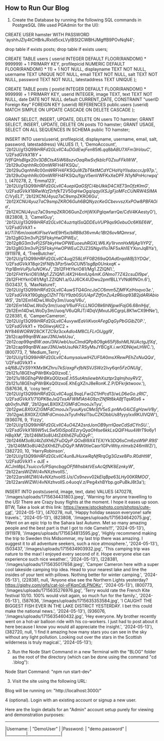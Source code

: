 How to Run Our Blog
-------------------

1. Create the Database by running the following SQL commands in PostgreSQL (We used PGAdmin for the UI):

CREATE USER hamster WITH PASSWORD 'ayshhJZIy4tCHBrkJRxld5cxLVyIBSt2CWBHJMgffB9POvNqN4';

drop table if exists posts;
drop table if exists users;

CREATE TABLE users (
    userid INTEGER DEFAULT FLOOR(RANDOM() * 999999) + 1 PRIMARY KEY,
    profilepicid NUMERIC DEFAULT FLOOR(RANDOM() * 11) + 1 NOT NULL,
    displayname TEXT NOT NULL,
    username TEXT UNIQUE NOT NULL,
    email TEXT NOT NULL,
    salt TEXT NOT NULL,
    password TEXT NOT NULL,
    latestaddress TEXT UNIQUE
);

CREATE TABLE posts (
    postid INTEGER DEFAULT FLOOR(RANDOM() * 999999) + 1 PRIMARY KEY,
    userid INTEGER,
    image TEXT,
    text TEXT NOT NULL,
    date DATE NOT NULL default CURRENT_DATE,
    CONSTRAINT "userID Foreign Key" FOREIGN KEY (userid)
    REFERENCES public.users (userid) MATCH SIMPLE
    ON UPDATE CASCADE
    ON DELETE CASCADE
);

GRANT SELECT, INSERT, UPDATE, DELETE ON users TO hamster;
GRANT SELECT, INSERT, UPDATE, DELETE ON posts TO hamster;
GRANT USAGE, SELECT ON ALL SEQUENCES IN SCHEMA public TO hamster;

INSERT INTO users(userid, profilepicid, displayname, username, email, salt, password, latestaddress) VALUES
	(1, 1, 'DemoAccount', '$2b$12$U/g13Q99iHRFd2GLvllC4uDGdEwjFen85t6.qq8bABU7XFm3hVauC', 'U2FsdGVkX18Y+lVfFQHsBlgx20v3DBCtsA5W68szvOaqRwSvfkbIcF0ZsuFFklWW', '$2b$12$9uOqnhhRc00mWRFH4FKSQu', '$2b$12$9uOqnhhRc00mWRFH4FKSQuWZbT6ktMCdYCHaYqYlIsdaccrJp97p.', '$2b$12$9uOqnhhRc00mWRFH4FKSQu/fgyV5enVWFKxXeDPF.N1yNPnHcrwpq'),
	(470278, 2, 'Emma123', '$2b$12$U/g13Q99iHRFd2GLvllC4ueplQaGSfC/4bUlkkD4CXE73nOfzKlmG', 'U2FsdGVkX18RwWzf2rhfkT2V50qHwOgq/qqyIXSJgFjoMFcCUNRW4SIMAC/VyELT', '$2b$12$XCNU4yuz7aC9smpZKRO6Gu', '$2b$12$XCNU4yuz7aC9smpZKRO6Guh6BQNyzcKeGCbevvszXxPOw8PBFAOia', '$2b$12$XCNU4yuz7aC9smpZKRO6GunZcHjWXiPglqwfarrQe/CdV4KAestyO'),
	(823808, 3, 'CamelGuy', '$2b$12$U/g13Q99iHRFd2GLvllC4uzrtqlSsQDDEuVUP9qs9GebuOc6K6E6W', 'U2FsdGVkX1+kUTi7i6m/oaiaKiIFlseVwtE9H5x/bRB8d36vmAc1Bt26ovMQmrsa', '$2b$12$g8G3m3vPj2SFbkyHwOPWEu', '$2b$12$g8G3m3vPj2SFbkyHwOPWEuoeuhRGXLW6.Ky1lrvnnHxMljAp1lYP2', '$2b$12$g8G3m3vPj2SFbkyHwOPWEuCZUZ3SNgvIl1o7AF5xAh1EYXonJqBYa'),
	(911978, 4, 'TreeButcher', '$2b$12$U/g13Q99iHRFd2GLvllC4uqj258LtFF0B269aQ0Ad0rqaWBj3YDQe', 'U2FsdGVkX18qir2tFNlfs3Pzr5iw0CUN51sgBp0UnkxqK+Yrp1BmVuPju1uNOKvJ', '$2b$12$FHtYkriO81/Mg1.ZZIQN1.', '$2b$12$FHtYkriO81/Mg1.ZZIQN1.i4K2H4mIUq4mK.GNmoT7Z42csuDI9pe', '$2b$12$FHtYkriO81/Mg1.ZZIQN1.a/0JJ6CK4UDwu2pmfBLLYVNd6fNOn.6'),
	(503437, 5, 'MaxNature1', '$2b$12$U/g13Q99iHRFd2GLvllC4uwSTQ4GncJaCC6mm5ZjMFKzlHoqvo3e.', 'U2FsdGVkX190gbjgClZhTT6/Y9zb0SUU4pFZtf0nZu4zR6iop93B2jdARlAbioWS', '$2b$12$Em14DwLWoDy3m//uoq/V6u', '$2b$12$Em14DwLWoDy3m//uoq/V6ulFFcLLNGO8k6hWjpwIFajG6.68nlHjq', '$2b$12$Em14DwLWoDy3m//uoq/V6uQRJT/4DqVjMxutJ6CgrpL8K1wCX9HNe'),
	(228381, 6, 'CamperCameron', '$2b$12$U/g13Q99iHRFd2GLvllC4uvywlEaViiKvorAFegDqGyPbGGibZ0P.', 'U2FsdGVkX1+YbGIiwvjAlC2+NY846WORW28CKTZC9z3cxAdlo4M8CLFLrOlJggl9', '$2b$12$cap99qnBW.aarJ3NUwbUsu', '$2b$12$cap99qnBW.aarJ3NUwbUsuCImdQPp8O9gk65Pj8shMLNUActgJfXq', '$2b$12$cap99qnBW.aarJ3NUwbUsuNk7.RSyMsJYBCgX.i.wrXDNkjwLHWC.'),
	(800773, 7, 'Medium_Terry', '$2b$12$U/g13Q99iHRFd2GLvllC4umysaiuwlHZUF0A0msXRewPEhZsNuQQa', 'U2FsdGVkX1+s4f6BJZVS9YKMx9KZhru7kS/axgFvfbNSVJSWz2Ivy6qn5FzONUlg', '$2b$12$1u18GEhqPWrBKsQ0lzxoE.', '$2b$12$1u18GEhqPWrBKsQ0lzxoE.h55utAtsliewbhXsztpr2qlmjhoyRV2', '$2b$12$1u18GEhqPWrBKsQ0lzxoE.KhEgXZnJ8eRonK.Z.P/DFkrjktwoov.'),
	(587636, 8, 'cosy tent', '$2b$12$U/g13Q99iHRFd2GLvllC4ugL9sqLFwi2C1HPcd13/wLD6eGo.zRlC', 'U2FsdGVkX1/710PK8eJxQTxsAFWM1Ati4G9zrZNfRt8kABfTqsR0s6+qb0vfnJNB', '$2b$12$gwLBX0XZ/GMFdCmooJxTyu', '$2b$12$gwLBX0XZ/GMFdCmooJxTyuuKysCMeSfV5eS.pnMvG4iCEgHzwiV8y', '$2b$12$gwLBX0XZ/GMFdCmooJxTyufnNsITbuCZKDbbUs8fyyyIxxRKUIVQW'),
	(936076, 9, 'Fizzy', '$2b$12$U/g13Q99iHRFd2GLvllC4uO4ZA2srdJonOB9yrrlQaeCdSdCYnSU.', 'U2FsdGVkX189W5vLSw5l0iSpoEEzryQyaOHlse6kkLsQQlFHuu4WrT9o6y1HBqXM', '$2b$12$46M3o8U4tZdXh6ZFuDQyP.', '$2b$12$46M3o8U4tZdXh6ZFuDQyP.QOxBi9X4TEX/Yk3DQ6sCm6zsW9P.R9S', '$2b$12$46M3o8U4tZdXh6ZFuDQyP.MW0tIeCaor1GPvWtiy.nImxb246mWZi'),
	(382720, 10, 'HarryRobinson', '$2b$12$U/g13Q99iHRFd2GLvllC4un8JHuxwRqNfRrqOg3Gzxe8Po.R0dHtW', 'U2FsdGVkX1+aJE+ACJmWpL7suiccv5/PSqncbqgOFfWhsbktVEsAcQfNK8EznkyW', '$2b$12$2arsWlZWI/4vNXzhvollS.', '$2b$12$2arsWlZWI/4vNXzhvollS.Us/Cs9nevv02kElqBpe63LHy00KRMOO', '$2b$12$2arsWlZWI/4vNXzhvollS.o4uoqV.z/Peg4xhBYbp.goPuBkJ8t3a');

INSERT INTO posts(userid, image, text, date) VALUES
	(470278, '/images/uploads/1715634431803.jpeg', 'Warning for anyone travelling to the US! There are Crazy busy flights at the moment. I hope it eases up soon. BTW, Take a look at this link: https://www.istockphoto.com/photos/cute-cat', '2024-05-13'),
	(470278, null, 'Happy holiday season everyone! safe travels.', '2024-05-13'),
	(823808, '/images/uploads/1715634642075.jpg', 'Went on an epic trip to the Sahara last Autumn. Met so many amazing people and the best part is that I got to ride Camels!!!', '2024-05-13'),
	(911978, '/images/uploads/1715634813595.jpg', 'Highly recommend making the trip to Sweden this Midsommar, my last trip there was amazing. I suggest it to all adventure seekers, such a nice atmosphere.', '2024-05-13'),
	(503437, '/images/uploads/1715634903932.jpg', 'This camping trip was nature to the max! I enjoyed every second of it. Hope everyone else can experience such nice weather.', '2024-05-13'),
	(228381, '/images/uploads/1715635017658.jpeg', 'Camper Cameron here with a super cool lakeside camping trip idea. Head to your nearest lake and line the insides of your tent with pillows. Nothing better for winter camping.', '2024-05-13'),
	(228381, null, 'Anyone else see the Northern Lights yesterday? https://giphy.com/gifs/cat-lol-vFKqnCdLPNOKc', '2024-05-13'),
	(800773, '/images/uploads/1715635276976.jpg', 'Terry would rate the French Kite festival 10/10. 100% would visit again, so much fun for the family.', '2024-05-13'),
	(587636, '/images/uploads/1715635353584.jpg', 'I CAUGHT THE BIGGEST FISH EVER IN THE LAKE DISTRICT YESTERDAY. I bet this could make the national news.', '2024-05-13'),
	(936076, '/images/uploads/1715635460432.jpg', 'Hey everyone. My brother recently went on a hot-air balloon ride with his co-workers. I just had to post about it here because I know you would all appreciate the insight.', '2024-05-13'),
	(382720, null, 'I find it amazing how many stars you can see in the sky without any light pollution. Looking out over the stars in the Scottish wilderness is truly magical.', '2024-05-13');



2. Run the Node Start Command in a new Terminal with the "BLOG" folder as the root of the directory (which can be done using the command "cd .\blog\"):

Node Start Command: "npm run start-dev"



3. Visit the site using the following URL:

Blog will be running on: "http://localhost:3000/"



4 (optional). Login with an existing account or signup a new user.

Here are the login details for an "Admin" account setup purely for viewing and demonstration purposes:
_____________________________
|Username: | "DemoUser"		 |
|Password: | "demo.password" |
|__________|_________________|
